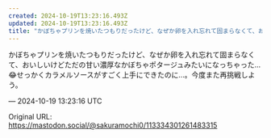 ```yaml
---
created: 2024-10-19T13:23:16.493Z
updated: 2024-10-19T13:23:16.493Z
title: "かぼちゃプリンを焼いたつもりだったけど、なぜか卵を入れ忘れて固まらなくて、おいしいけどただの甘い濃厚なかぼちゃポタージュみたいになっちゃった…😂せっかくカラメル[...]"
---
```


<p>かぼちゃプリンを焼いたつもりだったけど、なぜか卵を入れ忘れて固まらなくて、おいしいけどただの甘い濃厚なかぼちゃポタージュみたいになっちゃった…😂せっかくカラメルソースがすごく上手にできたのに…。今度また再挑戦しよう。</p>

&mdash; 2024-10-19 13:23:16 UTC

Original URL: https://mastodon.social/@sakuramochi0/113334301261483315
